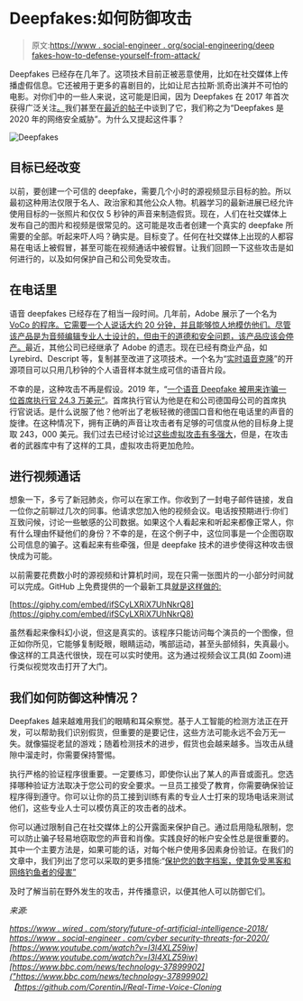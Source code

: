 # Deepfakes:如何防御攻击

> 原文:[https://www . social-engineer . org/social-engineering/deep fakes-how-to-defense-yourself-from-attack/](https://www.social-engineer.org/social-engineering/deepfakes-how-to-defend-yourself-from-attack/)

Deepfakes 已经存在几年了。这项技术目前正被恶意使用，比如在社交媒体上传播虚假信息。它还被用于更多的喜剧目的，比如让尼古拉斯·凯奇出演并不可怕的电影。对你们中的一些人来说，这可能是旧闻，因为 Deepfakes 在 2017 年首次获得广泛关注[。](https://www.wired.com/story/future-of-artificial-intelligence-2018/)我们甚至在[最近的帖子](https://www.social-engineer.com/cybersecurity-threats-for-2020/)中谈到了它，我们称之为“Deepfakes 是 2020 年的网络安全威胁”。为什么又提起这件事？

![Deepfakes](../Images/a4e6e0479647738e0f044d664c7b3aeb.png)

## **目标已经改变**

以前，要创建一个可信的 deepfake，需要几个小时的源视频显示目标的脸。所以最初这种用法仅限于名人、政治家和其他公众人物。机器学习的最新进展已经允许使用目标的一张照片和仅仅 5 秒钟的声音来制造假货。现在，人们在社交媒体上发布自己的图片和视频是很常见的。这可能是攻击者创建一个真实的 deepfake 所需要的全部。听起来吓人吗？确实是。目标变了。任何在社交媒体上出现的人都容易在电话上被假冒，甚至可能在视频通话中被假冒。让我们回顾一下这些攻击是如何进行的，以及如何保护自己和公司免受攻击。

## **在电话里**

语音 deepfakes 已经存在了相当一段时间。几年前，Adobe 展示了一个名为 [VoCo 的程序。它需要一个人说话大约 20 分钟，并且能够惊人地模仿他们。尽管该产品是为音频编辑专业人士设计的，但由于](https://www.youtube.com/watch?v=I3l4XLZ59iw)[的道德和安全问题，该产品应该会停产。](https://www.bbc.com/news/technology-37899902)最近，其他公司已经继承了 Adobe 的遗志。现在已经有商业产品，如 Lyrebird、Descript 等，复制甚至改进了这项技术。一个名为“[实时语音克隆](https://github.com/CorentinJ/Real-Time-Voice-Cloning)”的开源项目可以只用几秒钟的个人语音样本就生成可信的语音片段。

不幸的是，这种攻击不再是假设。2019 年，“[一个语音 Deepfake 被用来诈骗一位首席执行官 24.3 万美元”](https://www.wsj.com/articles/fraudsters-use-ai-to-mimic-ceos-voice-in-unusual-cybercrime-case-11567157402)。首席执行官认为他是在和公司德国母公司的首席执行官说话。是什么说服了他？他听出了老板轻微的德国口音和他在电话里的声音的旋律。在这种情况下，拥有正确的声音让攻击者有足够的可信度从他的目标身上提取 243，000 美元。我们过去已经讨论过[这些虚拟攻击有多强大](https://www.social-engineer.com/have-you-ever-received-one-of-those-calls/)，但是，在攻击者的武器库中有了这样的工具，虚拟攻击将更加危险。

## **进行视频通话**

想象一下，多亏了新冠肺炎，你可以在家工作。你收到了一封电子邮件链接，发自一位你之前聊过几次的同事。他请求您加入他的视频会议。电话按预期进行:你们互致问候，讨论一些敏感的公司数据。如果这个人看起来和听起来都像正常人，你有什么理由怀疑他们的身份？不幸的是，在这个例子中，这位同事是一个企图窃取公司信息的骗子。这看起来有些牵强，但是 deepfake 技术的进步使得这种攻击很快成为可能。

以前需要花费数小时的源视频和计算机时间，现在只需一张图片的一小部分时间就可以完成。GitHub 上免费提供的一个最新工具[就是这样做的:](https://github.com/AliaksandrSiarohin/first-order-model)

[https://giphy.com/embed/ifSCyLXRiX7UhNkrQ8](https://giphy.com/embed/ifSCyLXRiX7UhNkrQ8)

虽然看起来像科幻小说，但这是真实的。该程序只能访问每个演员的一个图像，但正如你所见，它能够复制眨眼，眼睛运动，嘴部运动，甚至头部倾斜，失真最小。像这样的工具迭代很快，现在可以实时使用。这为通过视频会议工具(如 Zoom)进行类似视觉攻击打开了大门。

## 我们如何防御这种情况？

Deepfakes 越来越难用我们的眼睛和耳朵察觉。基于人工智能的检测方法正在开发，可以帮助我们识别假货，但重要的是要记住，这些方法可能永远不会万无一失。就像猫捉老鼠的游戏；随着检测技术的进步，假货也会越来越多。当攻击从缝隙中溜走时，你需要保持警惕。

执行严格的验证程序很重要。一定要练习，即使你认出了某人的声音或面孔。您选择哪种验证方法取决于您公司的安全要求。一旦员工接受了教育，你需要确保验证程序得到遵守。你可以让你的员工接到训练有素的专业人士打来的现场电话来测试他们，这些专业人士可以模仿真正的攻击者的战术。

你可以通过限制自己在社交媒体上的公开露面来保护自己。通过启用隐私限制，您可以防止骗子轻易地窃取您的声音和肖像。实践良好的帐户安全性总是很重要的。其中一个主要方法是，如果可能的话，对每个帐户使用多因素身份验证。在我们的文章中，我们列出了您可以采取的更多措施:“[保护您的数字档案，使其免受黑客和网络钓鱼者的侵害”](https://www.social-engineer.com/secure-it-keep-your-digital-profile-safe-from-vishers-and-phishers/)

及时了解当前在野外发生的攻击，并传播意识，以便其他人可以防御它们。

*来源:*

*[https://www . wired . com/story/future-of-artificial-intelligence-2018/](https://www.wired.com/story/future-of-artificial-intelligence-2018/)*
*[https://www . social-engineer . com/cyber security-threats-for-2020/](https://www.social-engineer.com/cybersecurity-threats-for-2020/)*
*[https://www.youtube.com/watch?v=I3l4XLZ59iw](https://www.youtube.com/watch?v=I3l4XLZ59iw)*
*[https://www.bbc.com/news/technology-37899902]("https://www.bbc.com/news/technology-37899902)*
*【https://github.com/CorentinJ/Real-Time-Voice-Cloning*